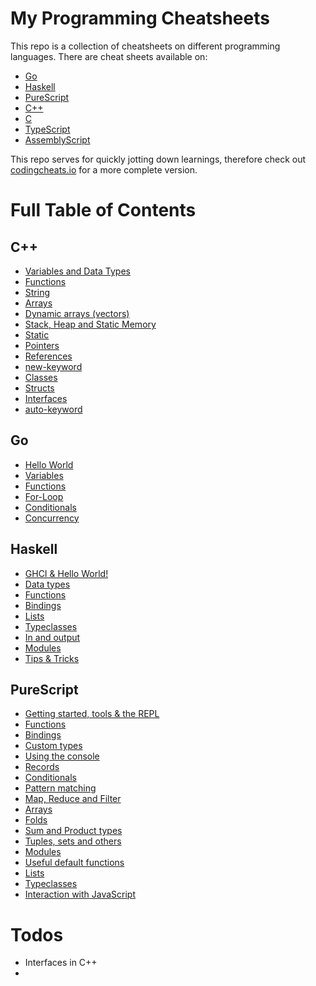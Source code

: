# My Programming Cheatsheets 

This repo is a collection of cheatsheets on different programming languages. 
There are cheat sheets available on: 

- [Go](https://github.com/LouisPetrik/cheatsheet/blob/master/go.md)
- [Haskell](https://github.com/LouisPetrik/cheatsheet/blob/master/haskell.md)
- [PureScript](https://github.com/LouisPetrik/cheatsheet/blob/master/purescript.md)
- [C++](https://github.com/LouisPetrik/cheatsheet/blob/master/cpp.md)
- [C](https://github.com/LouisPetrik/cheatsheet/blob/master/c.md)
- [TypeScript](https://github.com/LouisPetrik/cheatsheet/blob/master/typescript.md)
- [AssemblyScript](https://github.com/LouisPetrik/cheatsheet/blob/master/assemblyscript.md)


This repo serves for quickly jotting down learnings, therefore check out [codingcheats.io](https://codingcheats.io/)
for a more complete version. 


# Full Table of Contents


## C++ 

- [Variables and Data Types](https://github.com/LouisPetrik/cheatsheet/blob/master/cpp.md#variables-and-data-types-1)
- [Functions](https://github.com/LouisPetrik/cheatsheet/blob/master/cpp.md#functions-1)
- [String](https://github.com/LouisPetrik/cheatsheet/blob/master/cpp.md#strings)
- [Arrays](https://github.com/LouisPetrik/cheatsheet/blob/master/cpp.md#arrays-1)
- [Dynamic arrays (vectors)](https://github.com/LouisPetrik/cheatsheet/blob/master/cpp.md#dynamic-arrays-stdvector-1)
- [Stack, Heap and Static Memory](https://github.com/LouisPetrik/cheatsheet/blob/master/cpp.md#stack-heap-and-static-memory-1)
- [Static](https://github.com/LouisPetrik/cheatsheet/blob/master/cpp.md#static-1)
- [Pointers](https://github.com/LouisPetrik/cheatsheet/blob/master/cpp.md#pointers-1)
- [References](https://github.com/LouisPetrik/cheatsheet/blob/master/cpp.md#references-1)
- [new-keyword](https://github.com/LouisPetrik/cheatsheet/blob/master/cpp.md#new-keyword-1)
- [Classes](https://github.com/LouisPetrik/cheatsheet/blob/master/cpp.md#classes-1)
- [Structs](https://github.com/LouisPetrik/cheatsheet/blob/master/cpp.md#structures)
- [Interfaces](https://github.com/LouisPetrik/cheatsheet/blob/master/cpp.md#interfaces-1)
- [auto-keyword](https://github.com/LouisPetrik/cheatsheet/blob/master/cpp.md#interfaces-1)

## Go

-  [Hello World](https://github.com/LouisPetrik/cheatsheet/blob/master/go.md#hello-world)
-  [Variables](https://github.com/LouisPetrik/cheatsheet/blob/master/go.md#variables)
-  [Functions](https://github.com/LouisPetrik/cheatsheet/blob/master/go.md#functions)
-  [For-Loop](https://github.com/LouisPetrik/cheatsheet/blob/master/go.md#for-loops)
-  [Conditionals](https://github.com/LouisPetrik/cheatsheet/blob/master/go.md#conditionals)
-  [Concurrency](https://github.com/LouisPetrik/cheatsheet/blob/master/go.md#concurrency)


## Haskell 
- [GHCI & Hello World!](https://github.com/LouisPetrik/cheatsheet/blob/master/haskell.md#ghci)
- [Data types](https://github.com/LouisPetrik/cheatsheet/blob/master/haskell.md#data-types-1)
- [Functions](https://github.com/LouisPetrik/cheatsheet/blob/master/haskell.md#functions-1)
- [Bindings](https://github.com/LouisPetrik/cheatsheet/blob/master/haskell.md#bindings-1)
- [Lists](https://github.com/LouisPetrik/cheatsheet/blob/master/haskell.md#lists-1)
- [Typeclasses](https://github.com/LouisPetrik/cheatsheet/blob/master/haskell.md#typeclasses-1)
- [In and output](https://github.com/LouisPetrik/cheatsheet/blob/master/haskell.md#in-and-output-1)
- [Modules](https://github.com/LouisPetrik/cheatsheet/blob/master/haskell.md#modules)
- [Tips & Tricks](https://github.com/LouisPetrik/cheatsheet/blob/master/haskell.md#tips--tricks-1)


## PureScript 
- [Getting started, tools & the REPL](https://github.com/LouisPetrik/cheatsheet/blob/master/purescript.md#getting-started-tools--the-repl-1)
- [Functions](https://github.com/LouisPetrik/cheatsheet/blob/master/purescript.md#functions-1)
- [Bindings](https://github.com/LouisPetrik/cheatsheet/blob/master/purescript.md#bindings-1)
- [Custom types](https://github.com/LouisPetrik/cheatsheet/blob/master/purescript.md#custom-types-1)
- [Using the console](https://github.com/LouisPetrik/cheatsheet/blob/master/purescript.md#using-the-console-1)
- [Records](https://github.com/LouisPetrik/cheatsheet/blob/master/purescript.md#records-1)
- [Conditionals](https://github.com/LouisPetrik/cheatsheet/blob/master/purescript.md#conditionals-1)
- [Pattern matching](https://github.com/LouisPetrik/cheatsheet/blob/master/purescript.md#conditionals-1)
- [Map, Reduce and Filter](https://github.com/LouisPetrik/cheatsheet/blob/master/purescript.md#map-reduce-and-filter-1)
- [Arrays](https://github.com/LouisPetrik/cheatsheet/blob/master/purescript.md#arrays)
- [Folds](https://github.com/LouisPetrik/cheatsheet/blob/master/purescript.md#folds)
- [Sum and Product types](https://github.com/LouisPetrik/cheatsheet/blob/master/purescript.md#sum-and-product-types)
- [Tuples, sets and others](https://github.com/LouisPetrik/cheatsheet/blob/master/purescript.md#tuples-sets-and-other-types)
- [Modules](https://github.com/LouisPetrik/cheatsheet/blob/master/purescript.md#modules-1)
- [Useful default functions](https://github.com/LouisPetrik/cheatsheet/blob/master/purescript.md#useful-default-functions-1)
- [Lists](https://github.com/LouisPetrik/cheatsheet/blob/master/purescript.md#lists)
- [Typeclasses](https://github.com/LouisPetrik/cheatsheet/blob/master/purescript.md#typeclasses-1)
- [Interaction with JavaScript](https://github.com/LouisPetrik/cheatsheet/blob/master/purescript.md#interaction-with-javascript-1)


# Todos 

- Interfaces in C++ 
- 